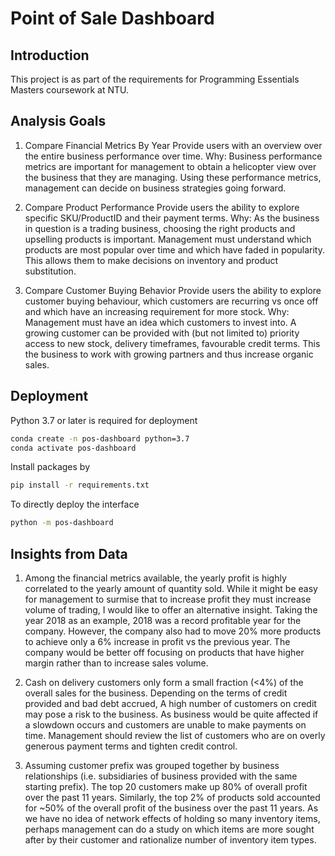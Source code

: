 # Point of Sale Dashboard

## Introduction

This project is as part of the requirements for Programming Essentials Masters coursework at NTU.

## Analysis Goals

1) Compare Financial Metrics By Year
Provide users with an overview over the entire business performance over time.
Why: Business performance metrics are important for management to obtain a helicopter view over the business that they
are managing. Using these performance metrics, management can decide on business strategies going forward.

2) Compare Product Performance
Provide users the ability to explore specific SKU/ProductID and their payment terms.
Why: As the business in question is a trading business, choosing the right products and upselling products is important.
Management must understand which products are most popular over time and which have faded in popularity. This allows
them to make decisions on inventory and product substitution.

3) Compare Customer Buying Behavior
Provide users the ability to explore customer buying behaviour, which customers are recurring vs once off and which have
an increasing requirement for more stock.
Why: Management must have an idea which customers to invest into. A growing customer can be provided with (but not
limited to) priority access to new stock, delivery timeframes, favourable credit terms. This the business to work with
growing partners and thus increase organic sales.

## Deployment

Python 3.7 or later is required for deployment

```bash
conda create -n pos-dashboard python=3.7
conda activate pos-dashboard
```

Install packages by

```bash
pip install -r requirements.txt
```

To directly deploy the interface

```bash
python -m pos-dashboard
```

## Insights from Data

1) Among the financial metrics available, the yearly profit is highly correlated to the yearly amount of quantity sold.
While it might be easy for management to surmise that to increase profit they must increase volume of trading, I would
like to offer an alternative insight. Taking the year 2018 as an example, 2018 was a record profitable year for the
company. However, the company also had to move 20% more products to achieve only a 6% increase in profit vs the previous
year. The company would be better off focusing on products that have higher margin rather than to increase sales volume.

2) Cash on delivery customers only form a small fraction (<4%) of the overall sales for the business. Depending on the
terms of credit provided and bad debt accrued, A high number of customers on credit may pose a risk to the business.
As business would be quite affected if a slowdown occurs and customers are unable to make payments on time.
Management should review the list of customers who are on overly generous payment terms and tighten credit control.

3) Assuming customer prefix was grouped together by business relationships (i.e. subsidiaries of business provided with
the same starting prefix). The top 20 customers make up 80% of overall profit over the past 11 years.
Similarly, the top 2% of products sold accounted for ~50% of the overall profit of the business over the past 11 years.
As we have no idea of network effects of holding so many inventory items, perhaps management can do a study on which
items are more sought after by their customer and rationalize number of inventory item types.
